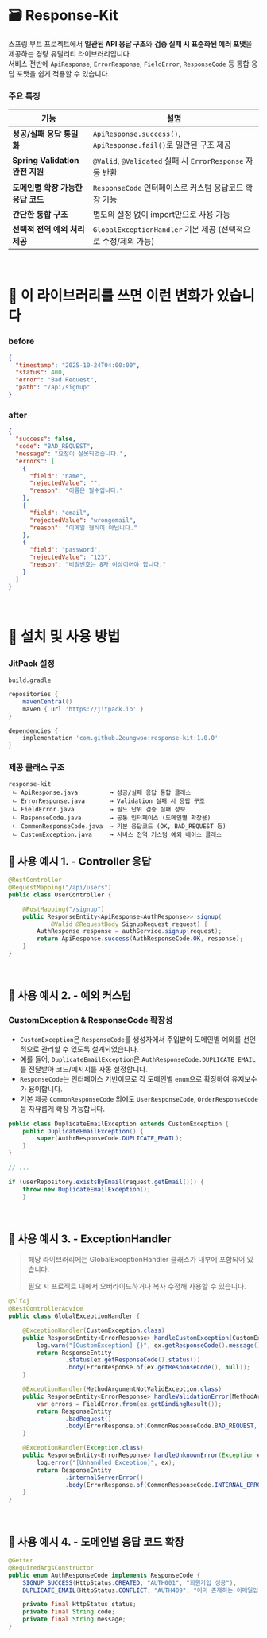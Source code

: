 # 🗃️ Response-Kit  
스프링 부트 프로젝트에서 **일관된 API 응답 구조**와 **검증 실패 시 표준화된 에러 포맷**을 제공하는 경량 유틸리티 라이브러리입니다.  
서비스 전반에 `ApiResponse`, `ErrorResponse`, `FieldError`, `ResponseCode` 등 통합 응답 포맷을 쉽게 적용할 수 있습니다.


### 주요 특징
| 기능 | 설명 |
|------|------|
| **성공/실패 응답 통일화** | `ApiResponse.success()`, `ApiResponse.fail()`로 일관된 구조 제공 |
| **Spring Validation 완전 지원** | `@Valid`, `@Validated` 실패 시 `ErrorResponse` 자동 반환 |
| **도메인별 확장 가능한 응답 코드** | `ResponseCode` 인터페이스로 커스텀 응답코드 확장 가능 |
| **간단한 통합 구조** | 별도의 설정 없이 import만으로 사용 가능 |
| **선택적 전역 예외 처리 제공** | `GlobalExceptionHandler` 기본 제공 (선택적으로 수정/제외 가능) |
<br/>

# 🎃 이 라이브러리를 쓰면 이런 변화가 있습니다
### before
```json
{
  "timestamp": "2025-10-24T04:00:00",
  "status": 400,
  "error": "Bad Request",
  "path": "/api/signup"
}
```
### after
```json
{
  "success": false,
  "code": "BAD_REQUEST",
  "message": "요청이 잘못되었습니다.",
  "errors": [
    {
      "field": "name",
      "rejectedValue": "",
      "reason": "이름은 필수입니다."
    },
    {
      "field": "email",
      "rejectedValue": "wrongemail",
      "reason": "이메일 형식이 아닙니다."
    },
    {
      "field": "password",
      "rejectedValue": "123",
      "reason": "비밀번호는 8자 이상이어야 합니다."
    }
  ]
}
```

</br>

# 🍪 설치 및 사용 방법

### **JitPack 설정**

`build.gradle`
```gradle
repositories {
    mavenCentral()
    maven { url 'https://jitpack.io' }
}

dependencies {
    implementation 'com.github.2eungwoo:response-kit:1.0.0'
}
```

### 제공 클래스 구조
```
response-kit
 ㄴ ApiResponse.java         → 성공/실패 응답 통합 클래스
 ㄴ ErrorResponse.java       → Validation 실패 시 응답 구조
 ㄴ FieldError.java          → 필드 단위 검증 실패 정보
 ㄴ ResponseCode.java        → 공통 인터페이스 (도메인별 확장용)
 ㄴ CommonResponseCode.java  → 기본 응답코드 (OK, BAD_REQUEST 등)
 ㄴ CustomException.java     → 서비스 전역 커스텀 예외 베이스 클래스
```

## 🔹 사용 예시 1. - Controller 응답
```java
@RestController
@RequestMapping("/api/users")
public class UserController {

    @PostMapping("/signup")
    public ResponseEntity<ApiResponse<AuthResponse>> signup(
            @Valid @RequestBody SignupRequest request) {
        AuthResponse response = authService.signup(request);
        return ApiResponse.success(AuthResponseCode.OK, response); 
    }
}
```
<br/>

## 🔹 사용 예시 2. - 예외 커스텀
### CustomException & ResponseCode 확장성
- `CustomException`은 `ResponseCode`를 생성자에서 주입받아 도메인별 예외를 선언적으로 관리할 수 있도록 설계되었습니다.
- 예를 들어, `DuplicateEmailException`은 `AuthResponseCode.DUPLICATE_EMAIL`를 전달받아 코드/메시지를 자동 설정합니다.  
- `ResponseCode`는 인터페이스 기반이므로 각 도메인별 `enum`으로 확장하여 유지보수가 용이합니다.
- 기본 제공 `CommonResponseCode` 외에도 `UserResponseCode`, `OrderResponseCode` 등 자유롭게 확장 가능합니다.

```java
public class DuplicateEmailException extends CustomException {
    public DuplicateEmailException() {
        super(AuthrResponseCode.DUPLICATE_EMAIL);
    }
}

// ...

if (userRepository.existsByEmail(request.getEmail())) {
    throw new DuplicateEmailException();
    }
```

<br/>

## 🔹 사용 예시 3. - ExceptionHandler
> 해당 라이브러리에는 GlobalExceptionHandler 클래스가 내부에 포함되어 있습니다.
> 
> 필요 시 프로젝트 내에서 오버라이드하거나 복사 수정해 사용할 수 있습니다.
```java
@Slf4j
@RestControllerAdvice
public class GlobalExceptionHandler {

    @ExceptionHandler(CustomException.class)
    public ResponseEntity<ErrorResponse> handleCustomException(CustomException ex) {
        log.warn("[CustomException] {}", ex.getResponseCode().message());
        return ResponseEntity
                .status(ex.getResponseCode().status())
                .body(ErrorResponse.of(ex.getResponseCode(), null));
    }

    @ExceptionHandler(MethodArgumentNotValidException.class)
    public ResponseEntity<ErrorResponse> handleValidationError(MethodArgumentNotValidException ex) {
        var errors = FieldError.from(ex.getBindingResult());
        return ResponseEntity
                .badRequest()
                .body(ErrorResponse.of(CommonResponseCode.BAD_REQUEST, errors));
    }

    @ExceptionHandler(Exception.class)
    public ResponseEntity<ErrorResponse> handleUnknownError(Exception ex) {
        log.error("[Unhandled Exception]", ex);
        return ResponseEntity
                .internalServerError()
                .body(ErrorResponse.of(CommonResponseCode.INTERNAL_ERROR));
    }
}
```

<br/>

## 🔹 사용 예시 4. - 도메인별 응답 코드 확장
```java
@Getter
@RequiredArgsConstructor
public enum AuthResponseCode implements ResponseCode {
    SIGNUP_SUCCESS(HttpStatus.CREATED, "AUTH001", "회원가입 성공"),
    DUPLICATE_EMAIL(HttpStatus.CONFLICT, "AUTH409", "이미 존재하는 이메일입니다.");

    private final HttpStatus status;
    private final String code;
    private final String message;
}
```

